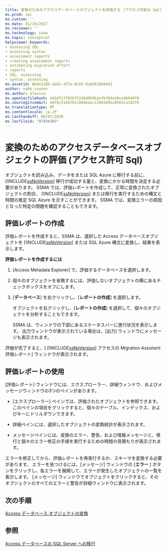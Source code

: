 ```yaml
---
title: 変換のためのアクセスデータベースオブジェクトを評価する (アクセス可能な Sql) |Microsoft Docs
ms.prod: sql
ms.custom: ''
ms.date: 01/19/2017
ms.reviewer: ''
ms.technology: ssma
ms.topic: conceptual
helpviewer_keywords:
- assessing SQL
- assessing syntax
- assessment reports
- creating assessment reports
- estimating migration effort
- reports
- SQL, assessing
- syntax, assessing
ms.assetid: 8b9e23d6-da62-437a-8c05-8ad2628b9441
author: nahk-ivanov
ms.author: alexiva
ms.openlocfilehash: d45df17f82bf52d6d059b2efbf69a39cedb949f0
ms.sourcegitcommit: e8f6c51d4702c0046aec1394109bc0503ca182f0
ms.translationtype: MT
ms.contentlocale: ja-JP
ms.lasthandoff: 08/07/2020
ms.locfileid: "87934103"
---
```

# <a name="assessing-access-database-objects-for-conversion-accesstosql"></a>変換のためのアクセスデータベースオブジェクトの評価 (アクセス許可 Sql)
オブジェクトを読み込み、データをまたは SQL Azure に移行する前に、 [!INCLUDE[ssNoVersion](../../includes/ssnoversion-md.md)] 移行が成功する量と、変換にかかる時間を決定する必要があります。 SSMA では、評価レポートを作成して、正常に変換されたオブジェクトの割合、 [!INCLUDE[ssNoVersion](../../includes/ssnoversion-md.md)] または移行を実行するための構文と時間の推定 SQL Azure を示すことができます。 SSMA では、変換エラーの原因となった特定の問題を確認することもできます。  
  
## <a name="creating-assessment-reports"></a>評価レポートの作成  
評価レポートを作成すると、SSMA は、選択した Access データベースオブジェクトを [!INCLUDE[ssNoVersion](../../includes/ssnoversion-md.md)] または SQL Azure 構文に変換し、結果を表示します。  
  
**評価レポートを作成するには**  
  
1.  [Access Metadata Explorer] で、評価するデータベースを選択します。  
  
2.  個々のオブジェクトを省略するには、評価しないオブジェクトの横にあるチェックボックスをオフにします。  
  
3.  [**データベース**] を右クリックし、[**レポートの作成**] を選択します。  
  
    オブジェクトを右クリックし、[**レポートの作成**] を選択して、個々のオブジェクトを分析することもできます。  
  
    SSMA は、ウィンドウの下部にあるステータスバーに進行状況を表示します。 出力ウィンドウが表示されている場合は、[出力] ウィンドウにメッセージも表示されます。  
  
評価が完了すると、[ [!INCLUDE[ssNoVersion](../../includes/ssnoversion-md.md)] アクセスの Migration Assistant: 評価レポート] ウィンドウが表示されます。  
  
## <a name="using-assessment-reports"></a>評価レポートの使用  
[評価レポート] ウィンドウには、エクスプローラー、詳細ウィンドウ、およびメッセージウィンドウの3つのペインがあります。  
  
-   [エクスプローラー] ペインでは、評価されたオブジェクトを参照できます。 このペインの項目をクリックすると、個々のテーブル、インデックス、およびキーにドリルダウンできます。  
  
-   詳細ペインには、選択したオブジェクトの変換統計が表示されます。  
  
-   メッセージペインには、変換のエラー、警告、および情報メッセージと、移行と個々のエラー修正の手順を実行するための時間の見積もりが表示されます。  
  
エラーを修正してから、評価レポートを再実行するか、スキーマを変換する必要があります。 エラーを見つけるには、[メッセージ] ウィンドウの [**エラー** ] ボタンをクリックし、各エラーを展開して、エラーが発生したオブジェクトの一覧を表示します。 [メッセージ] ウィンドウでオブジェクトをクリックすると、そのオブジェクトのすべてのエラーと警告が詳細ウィンドウに表示されます。  
  
## <a name="next-step"></a>次の手順  
[Access データベース オブジェクトの変換](converting-access-database-objects-accesstosql.md)  
  
## <a name="see-also"></a>参照  
[Access データベースの SQL Server への移行](migrating-access-databases-to-sql-server-azure-sql-db-accesstosql.md)  
  

